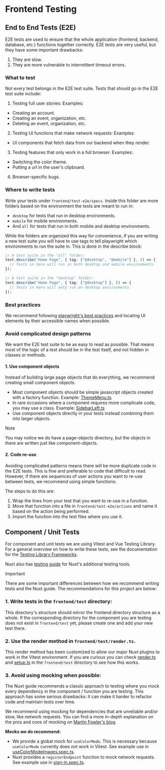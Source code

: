 # Frontend Testing

## End to End Tests (E2E)

E2E tests are used to ensure that the whole application (frontend, backend, database, etc.) functions together correctly.  E2E tests are very useful, but they have some important drawbacks:
1. They are slow.
2. They are more vulnerable to intermittent timeout errors.

### What to test

Not every test belongs in the E2E test suite.  Tests that should go in the E2E test suite include:
1. Testing full user stories:
  Examples:
  - Creating an account.
  - Creating an event, organization, etc.
  - Deleting an event, organization, etc.
2. Testing UI functions that make network requests:
  Examples:
  - UI components that fetch data from our backend when they render.
3. Testing features that only work in a full browser:
  Examples:
  - Switching the color theme.
  - Putting a url in the user's clipboard.
4. Browser-specific bugs.

### Where to write tests
Write your tests under `frontend/test-e2e/specs`.  Inside this folder are more folders based on the environment the tests are meant to run in:
- `desktop` for tests that run in desktop environments.
- `mobile` for mobile environments.
- And `all` for tests that run in both mobile and desktop environments.

While the folders are organized this way for convenience, if you are writing a new test suite you will have to use tags to tell playwright which environments to run the suite in.  This is done in the describe block:
```typescript
// A test suite in the "all" folder:
test.describe("Home Page", { tag: ["@desktop", "@mobile"] }, () => {
  // Tests in here will run in both desktop and mobile environments.
});

// A test suite in the "desktop" folder:
test.describe("Home Page", { tag: ["@desktop"] }, () => {
  // Tests in here will only run on desktop environments.
});
```

### Best practices
We recommend following [playwright's best practices](https://playwright.dev/docs/best-practices) and locating UI elements by their accessible names when possible.

### Avoid complicated design patterns
We want the E2E test suite to be as easy to read as possible.  That means most of the logic of a test should be in the test itself, and not hidden in classes or methods.

#### 1. Use component objects
Instead of building large page objects that do everything, we recommend creating small component objects:
- Most component objects should be simple javascript objects created with a factory function.  Example: [ThemeMenu.ts](frontend/test-e2e/component-objects/ThemeMenu.ts)
- In rare occasions where a component requires more complicate code, you may use a class.  Example: [SidebarLeft.ts](frontend/test-e2e/component-objects/SidebarLeft.ts)
- Use component objects directly in your tests instead combining them into larger objects.

> [!NOTE]
> You may notice we do have a page-objects directory, but the objects in there are written just like component-objects.

#### 2. Code re-use
Avoiding complicated patterns means there will be more duplicate code in the E2E tests.  This is fine and preferable to code that difficult to read.  However, if there are sequences of user actions you want to re-use between tests, we recommend using simple functions:

The steps to do this are:
1. Wrap the lines from your test that you want to re-use in a function.
2. Move that function into a file in `frontend/test-e2e/actions` and name it based on the action being performed.
3. Import the function into the test files where you use it.

## Component / Unit Tests

For component and unit tests we are using Vitest and Vue Testing Library. For a general overview on how to write these tests, see the documentation for the [Testing Library Frameworks](https://testing-library.com/docs/).

Nuxt also has [testing guide](https://nuxt.com/docs/getting-started/testing#%EF%B8%8F-helpers) for Nuxt's additional testing tools.

> [!IMPORTANT]
> There are some important differences between how we recommend writing tests and the Nuxt guide.  The recommendations for this project are below:

### 1. Write tests in the `frontend/test` directory:

This directory's structure should mirror the frontend directory structure as a whole. If the corresponding directory for the component you are testing does not exist in `frontend/test` yet, please create one and add your new test there.

### 2. Use the render method in `frontend/test/render.ts`.

This render method has been customized to allow our major Nuxt plugins to work in the Vitest environment.  If you are curious you can check [render.ts](frontend/test/render.ts) and [setup.ts](frontend/test/render.ts) in the `frontend/test` directory to see how this works.

### 3. Avoid using mocking when possible:

The Nuxt guide recommends a classic approach to testing where you mock every dependency in the component / function you are testing. This approach has some serious drawbacks: it can make it harder to refactor code and maintain tests over time.

We recommend using mocking for dependencies that are unreliable and/or slow, like network requests. You can find a more in-depth explanation on the pros and cons of mocking on [Martin Fowler's blog](https://martinfowler.com/articles/mocksArentStubs.html).

**Mocks we do recommend:**

* We provide a global mock for `useColorMode`. This is necessary because `useColorMode` currently does not work in Vitest. See example use in [useColorModeImages.spec.ts](frontend/test/composables/useColorModeImages.spec.ts).
* Nuxt provides a `registerEndpoint` function to mock network requests. See example use in [sign-in.spec.ts](frontend/test/pages/auth/sign-in.spec.ts).
